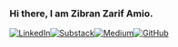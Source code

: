 ### Hi there, I am Zibran Zarif Amio.
[![LinkedIn](https://img.shields.io/badge/LinkedIn-0077B5?style=for-the-badge&logo=linkedin&logoColor=white)](https://www.linkedin.com/in/zibran-zarif-amio-b82717263/)[![Substack](https://img.shields.io/badge/Substack-%23006f5c.svg?style=for-the-badge&logo=substack&logoColor=FF6719)](https://medium.com/@zibranif)[![Medium](https://img.shields.io/badge/Medium-12100E?style=for-the-badge&logo=medium&logoColor=white)](https://medium.com/@zibranif)[![GitHub](https://img.shields.io/badge/GitHub-100000?style=for-the-badge&logo=github&logoColor=white)](https://github.com/zzarif)

<!--
**zzarif/zzarif** is a ✨ _special_ ✨ repository because its `README.md` (this file) appears on your GitHub profile.

Here are some ideas to get you started:

- 🔭 I’m currently working on ...
- 🌱 I’m currently learning ...
- 👯 I’m looking to collaborate on ...
- 🤔 I’m looking for help with ...
- 💬 Ask me about ...
- 📫 How to reach me: ...
- 😄 Pronouns: ...
- ⚡ Fun fact: ...
-->
